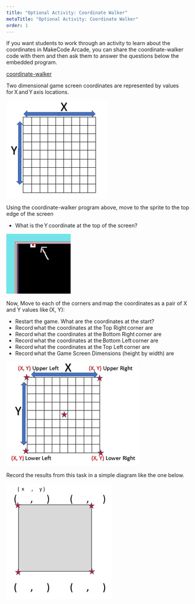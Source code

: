 ```yaml
---
title: "Optional Activity: Coordinate Walker"
metaTitle: "Optional Activity: Coordinate Walker"
order: 1
---
```


If you want students to work through an activity to learn about the coordinates in MakeCode Arcade, you can share the coordinate-walker code with them and then ask them to answer the questions below the embedded program.

[coordinate-walker](https://arcade.makecode.com/15642-79201-02526-07359)

Two dimensional game screen coordinates are represented by values for X and Y axis locations.

![Coordinate grid](coordinate-grid.jpg)

Using the coordinate-walker program above, move to the sprite to the top edge of the screen 

* What is the Y coordinate at the top of the screen?

![Top left corner of the screen](top-left-corner.jpg)

Now, Move to each of the corners and map the coordinates as a pair of X and Y values like (X, Y): 

* Restart the game. What are the coordinates at the start?
* Record what the coordinates at the Top Right corner are
* Record what the coordinates at the Bottom Right corner are
* Record what the coordinates at the Bottom Left corner are
* Record what the coordinates at the Top Left corner are
* Record what the Game Screen Dimensions (height by width) are

![Coordintes of the corners](corner-coordinates.jpg)

Record the results from this task in a simple diagram like the one below.

![Result coordinate values](coordinate-results.jpg)
